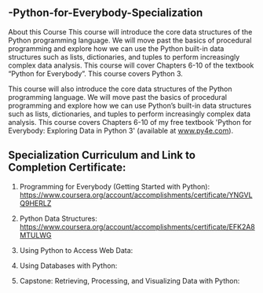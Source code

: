 ## -Python-for-Everybody-Specialization
About this Course
This course will introduce the core data structures of the Python programming language. We will move past the basics of procedural programming and explore how we can use the Python built-in data structures such as lists, dictionaries, and tuples to perform increasingly complex data analysis. This course will cover Chapters 6-10 of the textbook “Python for Everybody”.  This course covers Python 3.

This course will also introduce the core data structures of the Python programming language. We will move past the basics of procedural programming and explore how we can use Python’s built-in data structures such as lists, dictionaries, and tuples to perform increasingly complex data analysis. This course covers Chapters 6-10 of my free textbook 'Python for Everybody: Exploring Data in Python 3' (available at www.py4e.com).

## Specialization Curriculum and Link to Completion Certificate:
1. Programming for Everybody (Getting Started with Python): https://www.coursera.org/account/accomplishments/certificate/YNGVLQ9HERLZ

2. Python Data Structures: https://www.coursera.org/account/accomplishments/certificate/EFK2A8MTULWG

3. Using Python to Access Web Data:

4. Using Databases with Python:

5. Capstone: Retrieving, Processing, and Visualizing Data with Python:

